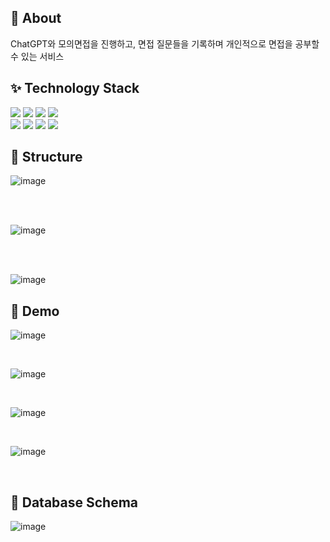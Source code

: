 ## 🎠 About
ChatGPT와 모의면접을 진행하고, 면접 질문들을 기록하며 개인적으로 면접을 공부할 수 있는 서비스

## ✨ Technology Stack

<img src="https://img.shields.io/badge/Spring Boot-6DB33F?style=plastic-square&logo=Spring Boot&logoColor=white"/> <img src="https://img.shields.io/badge/JAVA%2017-%23007396"> <img src="https://img.shields.io/badge/Spring Security-6DB33F?style=plastic-square&logo=Spring Security&logoColor=white"/> <img src="https://img.shields.io/badge/Thymeleaf-005F0F?style=plastic-square&logo=Thymeleaf&logoColor=white">
<br>
<img src="https://img.shields.io/badge/Gradle-02303A?style=plastic-square&logo=Gradle&logoColor=white"/> <img src="https://img.shields.io/badge/Session-000000?style=plastic-square&logo=Session&logoColor=white"> <img src="https://img.shields.io/badge/MySQL-4479A1?style=plastic-square&logo=MySQL&logoColor=white"> <img src="https://img.shields.io/badge/Redis-DC382D?style=plastic-square&logo=redis&logoColor=white">

## 🧐 Structure

![image](https://github.com/Jang990/Gpterview/assets/88225377/cad62713-3031-4d94-89c4-e0e1e75fa8ca)

<br>
<br>

![image](https://github.com/Jang990/Gpterview/assets/88225377/44df608b-b292-467b-9c02-28cf91d12919)

<br>
<br>

![image](https://github.com/Jang990/Gpterview/assets/88225377/15508ae2-4248-4c68-b413-8bc0957ff115)

## 👀 Demo
![image](https://github.com/Jang990/Gpterview/assets/88225377/40ccf2f6-6ca1-4ee8-83f6-ee70a20dcb36)

<br>

![image](https://github.com/Jang990/Gpterview/assets/88225377/9274d3ff-98d3-4999-b103-7e0cf4d3ecd1)

<br>

![image](https://github.com/Jang990/Gpterview/assets/88225377/e13e1530-5b78-4c4e-ba41-db9d9108ae21)

<br>

![image](https://github.com/Jang990/Gpterview/assets/88225377/99ef0db9-e53f-46ad-a674-25945a81c11f)


<br>

## 📃 Database Schema

![image](https://github.com/Jang990/Gpterview/assets/88225377/681a4741-04c8-4b80-a373-f128b9ce7b69)




<br>
